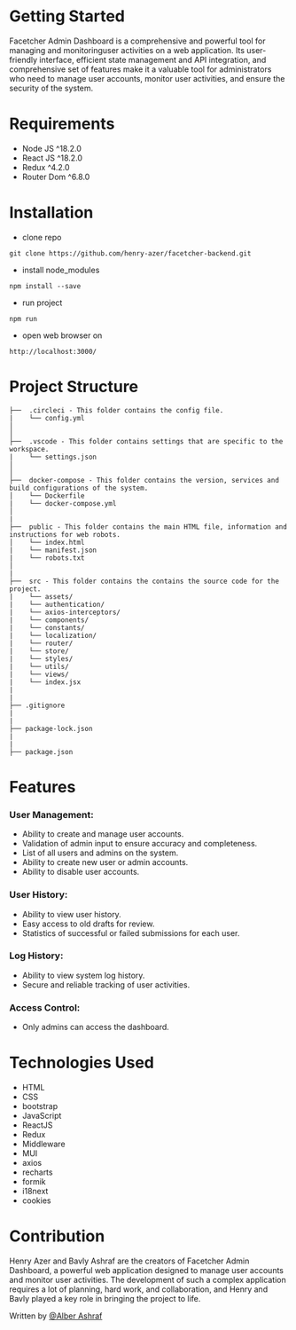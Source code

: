 # Getting Started

Facetcher Admin Dashboard is a comprehensive and powerful tool for managing and monitoringuser activities on a web application. Its user-friendly interface, efficient state management and API integration, and comprehensive set of features make it a valuable tool for administrators who need to manage user accounts, monitor user activities, and ensure the security of the system.

# Requirements

- Node JS  ^18.2.0
- React JS ^18.2.0
- Redux ^4.2.0
- Router Dom ^6.8.0

# Installation

- clone repo
```
git clone https://github.com/henry-azer/facetcher-backend.git
```
- install node_modules
```
npm install --save
```
- run project
```
npm run
```
- open web browser on
```
http://localhost:3000/
```

# Project Structure

```
├──  .circleci - This folder contains the config file.
|    └── config.yml
│    
│
├──  .vscode - This folder contains settings that are specific to the workspace.
|    └── settings.json
│    
│
├──  docker-compose - This folder contains the version, services and build configurations of the system.
│    └── Dockerfile
|    └── docker-compose.yml
│
|
├──  public - This folder contains the main HTML file, information and instructions for web robots.
│    └── index.html
|    └── manifest.json
|    └── robots.txt
│
|
├──  src - This folder contains the contains the source code for the project.
|    └── assets/
|    └── authentication/
|    └── axios-interceptors/
|    └── components/
|    └── constants/
|    └── localization/
|    └── router/
|    └── store/
|    └── styles/
|    └── utils/
|    └── views/
|    └── index.jsx
|
|
├── .gitignore
|
|
├── package-lock.json
|
|
├── package.json
```

# Features

<h3>User Management:</h3>

- Ability to create and manage user accounts.
- Validation of admin input to ensure accuracy and completeness.
- List of all users and admins on the system.
- Ability to create new user or admin accounts.
- Ability to disable user accounts.

<h3>User History:</h3>

- Ability to view user history.
- Easy access to old drafts for review.
- Statistics of successful or failed submissions for each user.

<h3>Log History:</h3>

- Ability to view system log history.
- Secure and reliable tracking of user activities.

<h3>Access Control:</h3>

- Only admins can access the dashboard.

# Technologies Used

- HTML
- CSS
- bootstrap
- JavaScript
- ReactJS
- Redux
- Middleware
- MUI
- axios
- recharts
- formik
- i18next
- cookies

# Contribution

Henry Azer and Bavly Ashraf are the creators of Facetcher Admin Dashboard, a powerful web application designed to manage user accounts and monitor user activities. The development of such a complex application requires a lot of planning, hard work, and collaboration, and Henry and Bavly played a key role in bringing the project to life.

Written by [@Alber Ashraf](https://github.com/Alber-Ashraf)

